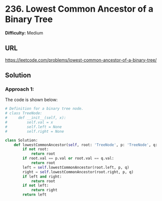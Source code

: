 # 236. Lowest Common Ancestor of a Binary Tree

**Difficulty:** Medium

## URL

https://leetcode.com/problems/lowest-common-ancestor-of-a-binary-tree/

## Solution

### Approach 1:

The code is shown below:

```python
# Definition for a binary tree node.
# class TreeNode:
#     def __init__(self, x):
#         self.val = x
#         self.left = None
#         self.right = None

class Solution:
    def lowestCommonAncestor(self, root: 'TreeNode', p: 'TreeNode', q: 'TreeNode') -> 'TreeNode':
        if not root:
            return root
        if root.val == p.val or root.val == q.val:
            return root
        left = self.lowestCommonAncestor(root.left, p, q)
        right = self.lowestCommonAncestor(root.right, p, q)
        if left and right:
            return root
        if not left:
            return right
        return left
```
